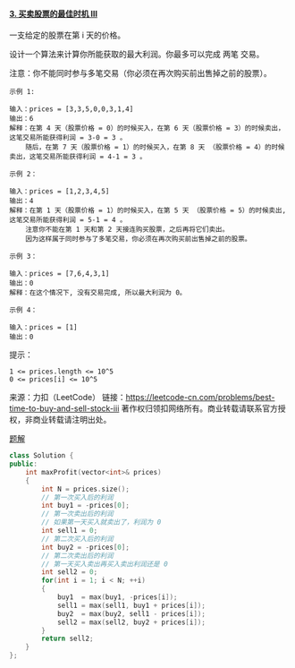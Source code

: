 #### [3. 买卖股票的最佳时机 III](https://leetcode-cn.com/problems/best-time-to-buy-and-sell-stock-iii/) 

一支给定的股票在第 i 天的价格。

设计一个算法来计算你所能获取的最大利润。你最多可以完成 两笔 交易。

注意：你不能同时参与多笔交易（你必须在再次购买前出售掉之前的股票）。

 ```
示例 1:

输入：prices = [3,3,5,0,0,3,1,4]
输出：6
解释：在第 4 天（股票价格 = 0）的时候买入，在第 6 天（股票价格 = 3）的时候卖出，这笔交易所能获得利润 = 3-0 = 3 。
     随后，在第 7 天（股票价格 = 1）的时候买入，在第 8 天 （股票价格 = 4）的时候卖出，这笔交易所能获得利润 = 4-1 = 3 。

示例 2：

输入：prices = [1,2,3,4,5]
输出：4
解释：在第 1 天（股票价格 = 1）的时候买入，在第 5 天 （股票价格 = 5）的时候卖出, 这笔交易所能获得利润 = 5-1 = 4 。   
     注意你不能在第 1 天和第 2 天接连购买股票，之后再将它们卖出。   
     因为这样属于同时参与了多笔交易，你必须在再次购买前出售掉之前的股票。

示例 3：

输入：prices = [7,6,4,3,1] 
输出：0 
解释：在这个情况下, 没有交易完成, 所以最大利润为 0。

示例 4：

输入：prices = [1]
输出：0
 ```


提示：

```
1 <= prices.length <= 10^5
0 <= prices[i] <= 10^5
```



来源：力扣（LeetCode）
链接：https://leetcode-cn.com/problems/best-time-to-buy-and-sell-stock-iii
著作权归领扣网络所有。商业转载请联系官方授权，非商业转载请注明出处。

[题解](https://leetcode-cn.com/problems/best-time-to-buy-and-sell-stock-iii/solution/mai-mai-gu-piao-de-zui-jia-shi-ji-iii-by-wrnt/)

```cpp
class Solution {
public:
    int maxProfit(vector<int>& prices) 
    {
        int N = prices.size();
        // 第一次买入后的利润
        int buy1 = -prices[0];
        // 第一次卖出后的利润
        // 如果第一天买入就卖出了，利润为 0 
        int sell1 = 0;
        // 第二次买入后的利润
        int buy2 = -prices[0];
        // 第二次卖出后的利润
        // 第一天买入卖出再买入卖出利润还是 0
        int sell2 = 0;
        for(int i = 1; i < N; ++i)
        {
            buy1  = max(buy1, -prices[i]);
            sell1 = max(sell1, buy1 + prices[i]);
            buy2  = max(buy2, sell1 - prices[i]);
            sell2 = max(sell2, buy2 + prices[i]);
        }
        return sell2;
    }
};
```



#### 